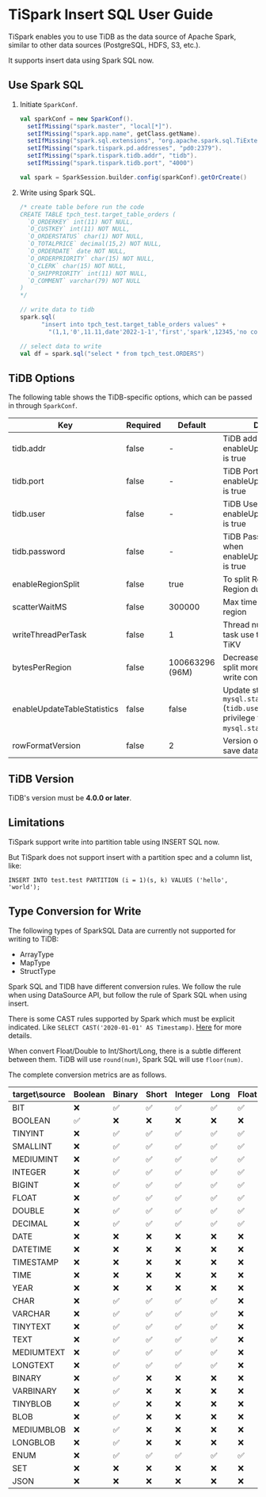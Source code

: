 # TiSpark Insert SQL User Guide

TiSpark enables you to use TiDB as the data source of Apache Spark, similar to other data sources (PostgreSQL, HDFS, S3, etc.).

It supports insert data using Spark SQL now.

## Use Spark SQL
1. Initiate `SparkConf`.

    ```scala
    val sparkConf = new SparkConf().
      setIfMissing("spark.master", "local[*]").
      setIfMissing("spark.app.name", getClass.getName).
      setIfMissing("spark.sql.extensions", "org.apache.spark.sql.TiExtensions").
      setIfMissing("spark.tispark.pd.addresses", "pd0:2379").
      setIfMissing("spark.tispark.tidb.addr", "tidb").
      setIfMissing("spark.tispark.tidb.port", "4000")

    val spark = SparkSession.builder.config(sparkConf).getOrCreate()
    ```

2. Write using Spark SQL.

    ```scala
    /* create table before run the code
    CREATE TABLE tpch_test.target_table_orders (
      `O_ORDERKEY` int(11) NOT NULL,
      `O_CUSTKEY` int(11) NOT NULL,
      `O_ORDERSTATUS` char(1) NOT NULL,
      `O_TOTALPRICE` decimal(15,2) NOT NULL,
      `O_ORDERDATE` date NOT NULL,
      `O_ORDERPRIORITY` char(15) NOT NULL,
      `O_CLERK` char(15) NOT NULL,
      `O_SHIPPRIORITY` int(11) NOT NULL,
      `O_COMMENT` varchar(79) NOT NULL
    )
    */
    
   // write data to tidb
    spark.sql(
          "insert into tpch_test.target_table_orders values" +
            "(1,1,'0',11.11,date'2022-1-1','first','spark',12345,'no comment')")

    // select data to write
    val df = spark.sql("select * from tpch_test.ORDERS")
   ```

## TiDB Options

The following table shows the TiDB-specific options, which can be passed in through `SparkConf`.

| Key                         | Required | Default         | Description                                                                                                                   |
|-----------------------------|----------|-----------------|-------------------------------------------------------------------------------------------------------------------------------|
| tidb.addr                   | false    | -               | TiDB address, needed when enableUpdateTableStatistics is true                                                                 |
| tidb.port                   | false    | -               | TiDB Port, needed when enableUpdateTableStatistics is true                                                                    |
| tidb.user                   | false    | -               | TiDB User, needed when enableUpdateTableStatistics is true                                                                    |
| tidb.password               | false    | -               | TiDB Password, needed when enableUpdateTableStatistics is true                                                                |
| enableRegionSplit           | false    | true            | To split Region to avoid hot Region during insertion                                                                          |
| scatterWaitMS               | false    | 300000          | Max time to wait scatter region                                                                                               |
| writeThreadPerTask          | false    | 1               | Thread number each spark task use to write data to TiKV                                                                       |
| bytesPerRegion              | false    | 100663296 (96M) | Decrease this parameter to split more regions (increase write concurrency)                                                    |
| enableUpdateTableStatistics | false    | false           | Update statistics in table `mysql.stats_meta` (`tidb.user` must own update privilege to table `mysql.stats_meta` if set true) |
| rowFormatVersion            | false    | 2               | Version of row format to save data                                                                                            | 

## TiDB Version

TiDB's version must be **4.0.0 or later**.

## Limitations
TiSpark support write into partition table using INSERT SQL now.

But TiSpark does not support insert with a partition spec and a column list, like:

`INSERT INTO test.test PARTITION (i = 1)(s, k) VALUES ('hello', 'world');`

## Type Conversion for Write

The following types of SparkSQL Data are currently not supported for writing to TiDB:

- ArrayType
- MapType
- StructType

Spark SQL and TIDB have different conversion rules. We follow the rule when using DataSource API,
but follow the rule of Spark SQL when using insert.

There is some CAST rules supported by Spark which must be explicit indicated. Like
`SELECT CAST('2020-01-01' AS Timestamp)`. [Here](https://spark.apache.org/docs/latest/sql-ref-ansi-compliance.html)
for more details.

When convert Float/Double to Int/Short/Long, there is a subtle different between them. TiDB will use
`round(num)`, Spark SQL will use `floor(num)`.

The complete conversion metrics are as follows.

| target\source | Boolean            | Binary             | Short              | Integer            | Long               | Float              | Double             | String             | Decimal            | Date               | Timestamp          |
|---------------|--------------------|--------------------|--------------------|--------------------|--------------------|--------------------|--------------------|--------------------| ------------------ |--------------------| ------------------ |
| BIT           | :x:                | :white_check_mark: | :white_check_mark: | :white_check_mark: | :white_check_mark: | :white_check_mark: | :white_check_mark: | :x:                | :x:                | :x:                | :x:                |
| BOOLEAN       | :white_check_mark: | :x:                | :x:                | :x:                | :x:                | :x:                | :x:                | :x:                | :x:                | :x:                | :x:                |
| TINYINT       | :x:                | :white_check_mark: | :white_check_mark: | :white_check_mark: | :white_check_mark: | :white_check_mark: | :white_check_mark: | :x:                | :x:                | :x:                | :x:                |
| SMALLINT      | :x:                | :white_check_mark: | :white_check_mark: | :white_check_mark: | :white_check_mark: | :white_check_mark: | :white_check_mark: | :x:                | :x:                | :x:                | :x:                |
| MEDIUMINT     | :x:                | :white_check_mark: | :white_check_mark: | :white_check_mark: | :white_check_mark: | :white_check_mark: | :white_check_mark: | :x:                | :x:                | :x:                | :x:                |
| INTEGER       | :x:                | :white_check_mark: | :white_check_mark: | :white_check_mark: | :white_check_mark: | :white_check_mark: | :white_check_mark: | :x:                | :x:                | :x:                | :x:                |
| BIGINT        | :x:                | :white_check_mark: | :white_check_mark: | :white_check_mark: | :white_check_mark: | :white_check_mark: | :white_check_mark: | :x:                | :x:                | :x:                | :x:                |
| FLOAT         | :x:                | :white_check_mark: | :white_check_mark: | :white_check_mark: | :white_check_mark: | :white_check_mark: | :white_check_mark: | :x:                | :x:                | :x:                | :x:                |
| DOUBLE        | :x:                | :white_check_mark: | :white_check_mark: | :white_check_mark: | :white_check_mark: | :white_check_mark: | :white_check_mark: | :x:                | :x:                | :x:                | :x:                |
| DECIMAL       | :x:                | :white_check_mark: | :white_check_mark: | :white_check_mark: | :white_check_mark: | :white_check_mark: | :white_check_mark: | :x:                | :white_check_mark: | :x:                | :x:                |
| DATE          | :x:                | :x:                | :x:                | :x:                | :x:                | :x:                | :x:                | :x:                | :x:                | :white_check_mark: | :white_check_mark: |
| DATETIME      | :x:                | :x:                | :x:                | :x:                | :x:                | :x:                | :x:                | :x:                | :x:                | :white_check_mark: | :white_check_mark: |
| TIMESTAMP     | :x:                | :x:                | :x:                | :x:                | :x:                | :x:                | :x:                | :x:                | :x:                | :white_check_mark: | :white_check_mark: |
| TIME          | :x:                | :x:                | :x:                | :x:                | :x:                | :x:                | :x:                | :x:                | :x:                | :x:                | :x:                |
| YEAR          | :x:                | :x:                | :x:                | :x:                | :x:                | :x:                | :x:                | :x:                | :x:                | :x:                | :x:                |
| CHAR          | :x:                | :white_check_mark: | :white_check_mark: | :white_check_mark: | :white_check_mark: | :x:                | :x:                | :white_check_mark: | :white_check_mark: | :white_check_mark: | :white_check_mark: |
| VARCHAR       | :x:                | :white_check_mark: | :white_check_mark: | :white_check_mark: | :white_check_mark: | :x:                | :x:                | :white_check_mark: | :white_check_mark: | :white_check_mark: | :white_check_mark: |
| TINYTEXT      | :x:                | :white_check_mark: | :white_check_mark: | :white_check_mark: | :white_check_mark: | :x:                | :x:                | :white_check_mark: | :white_check_mark: | :white_check_mark: | :white_check_mark: |
| TEXT          | :x:                | :white_check_mark: | :white_check_mark: | :white_check_mark: | :white_check_mark: | :x:                | :x:                | :white_check_mark: | :white_check_mark: | :white_check_mark: | :white_check_mark: |
| MEDIUMTEXT    | :x:                | :white_check_mark: | :white_check_mark: | :white_check_mark: | :white_check_mark: | :x:                | :x:                | :white_check_mark: | :white_check_mark: | :white_check_mark: | :white_check_mark: |
| LONGTEXT      | :x:                | :white_check_mark: | :white_check_mark: | :white_check_mark: | :white_check_mark: | :x:                | :x:                | :white_check_mark: | :white_check_mark: | :white_check_mark: | :white_check_mark: |
| BINARY        | :x:                | :white_check_mark: | :x:                | :x:                | :x:                | :x:                | :x:                | :x:                | :x:                | :x:                | :x:                |
| VARBINARY     | :x:                | :white_check_mark: | :x:                | :x:                | :x:                | :x:                | :x:                | :x:                | :x:                | :x:                | :x:                |
| TINYBLOB      | :x:                | :white_check_mark: | :x:                | :x:                | :x:                | :x:                | :x:                | :x:                | :x:                | :x:                | :x:                |
| BLOB          | :x:                | :white_check_mark: | :x:                | :x:                | :x:                | :x:                | :x:                | :x:                | :x:                | :x:                | :x:                |
| MEDIUMBLOB    | :x:                | :white_check_mark: | :x:                | :x:                | :x:                | :x:                | :x:                | :x:                | :x:                | :x:                | :x:                |
| LONGBLOB      | :x:                | :white_check_mark: | :x:                | :x:                | :x:                | :x:                | :x:                | :x:                | :x:                | :x:                | :x:                |
| ENUM          | :x:                | :white_check_mark: | :white_check_mark: | :white_check_mark: | :white_check_mark: | :white_check_mark: | :white_check_mark: | :white_check_mark: | :x:                | :x:                | :x:                |
| SET           | :x:                | :x:                | :x:                | :x:                | :x:                | :x:                | :x:                | :x:                | :x:                | :x:                | :x:                |
| JSON          | :x:                | :x:                | :x:                | :x:                | :x:                | :x:                | :x:                | :x:                | :x:                | :x:                | :x:                |